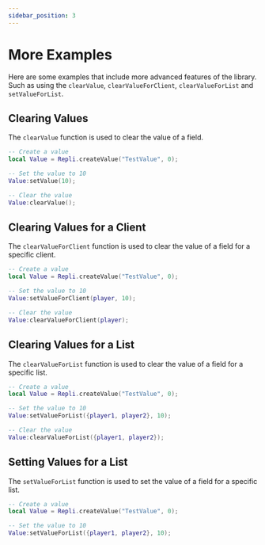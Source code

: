 ```yaml
---
sidebar_position: 3
---
```


# More Examples
Here are some examples that include more advanced features of the library.
Such as using the ``clearValue``, ``clearValueForClient``, ``clearValueForList`` and ``setValueForList``.

## Clearing Values
The ``clearValue`` function is used to clear the value of a field.
```lua
-- Create a value
local Value = Repli.createValue("TestValue", 0);

-- Set the value to 10
Value:setValue(10);

-- Clear the value
Value:clearValue();
```

## Clearing Values for a Client
The ``clearValueForClient`` function is used to clear the value of a field for a specific client.
```lua
-- Create a value
local Value = Repli.createValue("TestValue", 0);

-- Set the value to 10
Value:setValueForClient(player, 10);

-- Clear the value
Value:clearValueForClient(player);
```

## Clearing Values for a List
The ``clearValueForList`` function is used to clear the value of a field for a specific list.
```lua
-- Create a value
local Value = Repli.createValue("TestValue", 0);

-- Set the value to 10
Value:setValueForList({player1, player2}, 10);

-- Clear the value
Value:clearValueForList({player1, player2});
```

## Setting Values for a List
The ``setValueForList`` function is used to set the value of a field for a specific list.
```lua
-- Create a value
local Value = Repli.createValue("TestValue", 0);

-- Set the value to 10
Value:setValueForList({player1, player2}, 10);
```